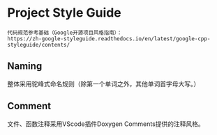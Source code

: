 # Project Style Guide

```
代码规范参考基础（Google开源项目风格指南）：
https://zh-google-styleguide.readthedocs.io/en/latest/google-cpp-styleguide/contents/
```

## Naming
整体采用驼峰式命名规则（除第一个单词之外，其他单词首字母大写。）

## Comment
文件、函数注释采用VScode插件Doxygen Comments提供的注释风格。
